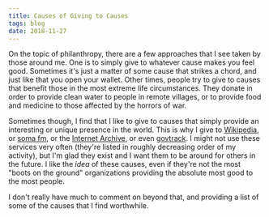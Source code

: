 ```yaml
---
title: Causes of Giving to Causes
tags: blog
date: 2018-11-27
---
```


On the topic of philanthropy, there are a few approaches that I see taken by those around me. One is to simply give to whatever cause makes you feel good. Sometimes it's just a matter of some cause that strikes a chord, and just like that you open your wallet. Other times, people try to give to causes that benefit those in the most extreme life circumstances. They donate in order to provide clean water to people in remote villages, or to provide food and medicine to those affected by the horrors of war.

Sometimes though, I find that I like to give to causes that simply provide an interesting or unique presence in the world. This is why I give to [Wikipedia](https://www.wikipedia.org/), or [soma fm](https://somafm.com/), or the [Internet Archive](https://archive.org/), or even [govtrack](https://www.govtrack.us/). I might not use these services very often (they're listed in roughly decreasing order of my activity), but I'm glad they exist and I want them to be around for others in the future. I like the _idea_ of these causes, even if they're not the most "boots on the ground" organizations providing the absolute most good to the most people.

I don't really have much to comment on beyond that, and providing a list of some of the causes that I find worthwhile.
